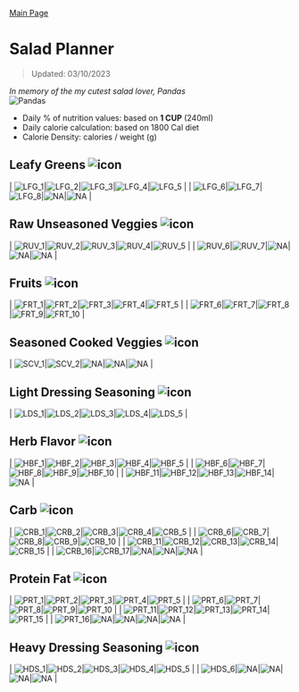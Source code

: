 [Main Page](https://yolanda-ht.github.io/YoloCookBlob/)

# Salad Planner
> Updated: 03/10/2023

*In memory of the my cutest salad lover, Pandas* <br>
![Pandas](../assets/images/pandas.jpeg)

- Daily % of nutrition values: based on **1 CUP** (240ml)
- Daily calorie calculation: based on 1800 Cal diet
- Calorie Density: calories / weight (g)

## Leafy Greens ![icon](../assets/icons_small/resized_OpenMoji_leafy_green.png)

| ![LFG_1](Salad_planner_database_plots/LFG_1___Mixed_Baby_Greens.png)|![LFG_2](Salad_planner_database_plots/LFG_2___Lettuce.png)|![LFG_3](Salad_planner_database_plots/LFG_3___Cabbage.png)|![LFG_4](Salad_planner_database_plots/LFG_4___Kale.png)|![LFG_5](Salad_planner_database_plots/LFG_5___Spinach.png) |
| ![LFG_6](Salad_planner_database_plots/LFG_6___Arugula.png)|![LFG_7](Salad_planner_database_plots/LFG_7___Endive.png)|![LFG_8](Salad_planner_database_plots/LFG_8___Microgreens.png)|![NA](Salad_planner_database_plots/0_empty.png)|![NA](Salad_planner_database_plots/0_empty.png) |

## Raw Unseasoned Veggies ![icon](../assets/icons_small/resized_OpenMoji_cucumber.png)

| ![RUV_1](Salad_planner_database_plots/RUV_1___Cherry_tomatoes.png)|![RUV_2](Salad_planner_database_plots/RUV_2___Cucumbers.png)|![RUV_3](Salad_planner_database_plots/RUV_3___Carrots.png)|![RUV_4](Salad_planner_database_plots/RUV_4___Green_peas.png)|![RUV_5](Salad_planner_database_plots/RUV_5___Button_mushrooms.png) |
| ![RUV_6](Salad_planner_database_plots/RUV_6___Radishes.png)|![RUV_7](Salad_planner_database_plots/RUV_7___Beets_(boiled).png)|![NA](Salad_planner_database_plots/0_empty.png)|![NA](Salad_planner_database_plots/0_empty.png)|![NA](Salad_planner_database_plots/0_empty.png) |

## Fruits ![icon](../assets/icons_small/resized_OpenMoji_blueberries.png)

| ![FRT_1](Salad_planner_database_plots/FRT_1___Papaya.png)|![FRT_2](Salad_planner_database_plots/FRT_2___Dragon_fruit.png)|![FRT_3](Salad_planner_database_plots/FRT_3___Mango.png)|![FRT_4](Salad_planner_database_plots/FRT_4___Pomegranate.png)|![FRT_5](Salad_planner_database_plots/FRT_5___Figs.png) |
| ![FRT_6](Salad_planner_database_plots/FRT_6___Strawberries.png)|![FRT_7](Salad_planner_database_plots/FRT_7___Blackberries.png)|![FRT_8](Salad_planner_database_plots/FRT_8___Grapes.png)|![FRT_9](Salad_planner_database_plots/FRT_9___Peaches.png)|![FRT_10](Salad_planner_database_plots/FRT_10___Tangerines.png) |

## Seasoned Cooked Veggies ![icon](../assets/icons_small/resized_OpenMoji_pot_of_food.png)

| ![SCV_1](Salad_planner_database_plots/SCV_1___Broccoli-cauliflower_(air_fried-roasted).png)|![SCV_2](Salad_planner_database_plots/SCV_2___Brussel_sprouts_(air_fried-roasted).png)|![NA](Salad_planner_database_plots/0_empty.png)|![NA](Salad_planner_database_plots/0_empty.png)|![NA](Salad_planner_database_plots/0_empty.png) |

## Light Dressing Seasoning ![icon](../assets/icons_small/resized_OpenMoji_salt.png)

| ![LDS_1](Salad_planner_database_plots/LDS_1___Sriracha.png)|![LDS_2](Salad_planner_database_plots/LDS_2___Salt_&_Pepper.png)|![LDS_3](Salad_planner_database_plots/LDS_3___Lemon_juice.png)|![LDS_4](Salad_planner_database_plots/LDS_4___Balsamic_vinegar.png)|![LDS_5](Salad_planner_database_plots/LDS_5___Cedar's_Original_Hummus.png) |

## Herb Flavor ![icon](../assets/icons_small/resized_OpenMoji_herb.png)

| ![HBF_1](Salad_planner_database_plots/HBF_1___Basil-Thai_basil.png)|![HBF_2](Salad_planner_database_plots/HBF_2___Mint-lemon_balm.png)|![HBF_3](Salad_planner_database_plots/HBF_3___Dill.png)|![HBF_4](Salad_planner_database_plots/HBF_4___Cilantro.png)|![HBF_5](Salad_planner_database_plots/HBF_5___Thyme.png) |
| ![HBF_6](Salad_planner_database_plots/HBF_6___Sage.png)|![HBF_7](Salad_planner_database_plots/HBF_7___Roasted_garlic.png)|![HBF_8](Salad_planner_database_plots/HBF_8___Jalapeno.png)|![HBF_9](Salad_planner_database_plots/HBF_9___Olives_(black).png)|![HBF_10](Salad_planner_database_plots/HBF_10___Pickles.png) |
| ![HBF_11](Salad_planner_database_plots/HBF_11___Sauerkraut.png)|![HBF_12](Salad_planner_database_plots/HBF_12___Artichoke_Hearts.png)|![HBF_13](Salad_planner_database_plots/HBF_13___Kimchi.png)|![HBF_14](Salad_planner_database_plots/HBF_14___Black_Pearls_Chopped_Ripe_Olives.png)|![NA](Salad_planner_database_plots/0_empty.png) |

## Carb ![icon](../assets/icons_small/resized_OpenMoji_boule_bread.png)

| ![CRB_1](Salad_planner_database_plots/CRB_1___Sweet_potato_(air_fried-roasted).png)|![CRB_2](Salad_planner_database_plots/CRB_2___Pumpkin_(air_fried-roasted).png)|![CRB_3](Salad_planner_database_plots/CRB_3___Yam_(air_fried-roasted).png)|![CRB_4](Salad_planner_database_plots/CRB_4___Parsnip_(air_fried-roasted).png)|![CRB_5](Salad_planner_database_plots/CRB_5___Butternut_squash_(air_fried-roasted).png) |
| ![CRB_6](Salad_planner_database_plots/CRB_6___Potato_(air_fried-roasted).png)|![CRB_7](Salad_planner_database_plots/CRB_7___Corn.png)|![CRB_8](Salad_planner_database_plots/CRB_8___Quinoa.png)|![CRB_9](Salad_planner_database_plots/CRB_9___Barley.png)|![CRB_10](Salad_planner_database_plots/CRB_10___Wild_rice.png) |
| ![CRB_11](Salad_planner_database_plots/CRB_11___Brown_rice.png)|![CRB_12](Salad_planner_database_plots/CRB_12___Farro.png)|![CRB_13](Salad_planner_database_plots/CRB_13___Dried_cranberries.png)|![CRB_14](Salad_planner_database_plots/CRB_14___Dried_Cranberries.png)|![CRB_15](Salad_planner_database_plots/CRB_15___Dried_figs.png) |
| ![CRB_16](Salad_planner_database_plots/CRB_16___Dried_plums.png)|![CRB_17](Salad_planner_database_plots/CRB_17___Dried_Plums.png)|![NA](Salad_planner_database_plots/0_empty.png)|![NA](Salad_planner_database_plots/0_empty.png)|![NA](Salad_planner_database_plots/0_empty.png) |

## Protein Fat ![icon](../assets/icons_small/resized_OpenMoji_poultry_leg.png)

| ![PRT_1](Salad_planner_database_plots/PRT_1___Hard__Boiled_Egg.png)|![PRT_2](Salad_planner_database_plots/PRT_2___Avocado.png)|![PRT_3](Salad_planner_database_plots/PRT_3___Low_fat_2_cottage_cheese.png)|![PRT_4](Salad_planner_database_plots/PRT_4___Hard_cheese_(1_oz_cube_or_shredded).png)|![PRT_5](Salad_planner_database_plots/PRT_5___Pressed_tofu.png) |
| ![PRT_6](Salad_planner_database_plots/PRT_6___Edamame.png)|![PRT_7](Salad_planner_database_plots/PRT_7___Chick_peas.png)|![PRT_8](Salad_planner_database_plots/PRT_8___Roasted_chicken_breast.png)|![PRT_9](Salad_planner_database_plots/PRT_9___Chick_Peas.png)|![PRT_10](Salad_planner_database_plots/PRT_10___Roasted_Chicken_Breast.png) |
| ![PRT_11](Salad_planner_database_plots/PRT_11___Grilled_shrimp.png)|![PRT_12](Salad_planner_database_plots/PRT_12___Grilled_White_Fish_(Tilapia).png)|![PRT_13](Salad_planner_database_plots/PRT_13___Grilled_Shrimp.png)|![PRT_14](Salad_planner_database_plots/PRT_14___Bacon_Crumbles.png)|![PRT_15](Salad_planner_database_plots/PRT_15___Ham.png) |
| ![PRT_16](Salad_planner_database_plots/PRT_16___Mixed_nuts.png)|![NA](Salad_planner_database_plots/0_empty.png)|![NA](Salad_planner_database_plots/0_empty.png)|![NA](Salad_planner_database_plots/0_empty.png)|![NA](Salad_planner_database_plots/0_empty.png) |

## Heavy Dressing Seasoning ![icon](../assets/icons_small/resized_OpenMoji_jar_with_orange_content.png)

| ![HDS_1](Salad_planner_database_plots/HDS_1___Romesco_Dip.png)|![HDS_2](Salad_planner_database_plots/HDS_2___Romesco_Dip.png)|![HDS_3](Salad_planner_database_plots/HDS_3___Ranch_Dressing.png)|![HDS_4](Salad_planner_database_plots/HDS_4___Maple_Basamic_Vinaigrette.png)|![HDS_5](Salad_planner_database_plots/HDS_5___Cranberry_Sauce.png) |
| ![HDS_6](Salad_planner_database_plots/HDS_6___Cranberry_Sauce.png)|![NA](Salad_planner_database_plots/0_empty.png)|![NA](Salad_planner_database_plots/0_empty.png)|![NA](Salad_planner_database_plots/0_empty.png)|![NA](Salad_planner_database_plots/0_empty.png) |

